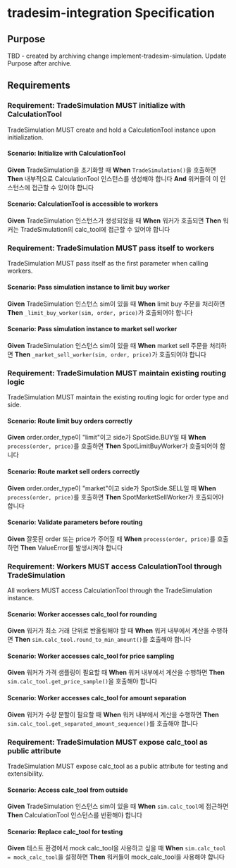 # tradesim-integration Specification

## Purpose
TBD - created by archiving change implement-tradesim-simulation. Update Purpose after archive.
## Requirements
### Requirement: TradeSimulation MUST initialize with CalculationTool

TradeSimulation MUST create and hold a CalculationTool instance upon initialization.

#### Scenario: Initialize with CalculationTool

**Given** TradeSimulation을 초기화할 때
**When** `TradeSimulation()`을 호출하면
**Then** 내부적으로 CalculationTool 인스턴스를 생성해야 합니다
**And** 워커들이 이 인스턴스에 접근할 수 있어야 합니다

#### Scenario: CalculationTool is accessible to workers

**Given** TradeSimulation 인스턴스가 생성되었을 때
**When** 워커가 호출되면
**Then** 워커는 TradeSimulation의 calc_tool에 접근할 수 있어야 합니다

### Requirement: TradeSimulation MUST pass itself to workers

TradeSimulation MUST pass itself as the first parameter when calling workers.

#### Scenario: Pass simulation instance to limit buy worker

**Given** TradeSimulation 인스턴스 sim이 있을 때
**When** limit buy 주문을 처리하면
**Then** `_limit_buy_worker(sim, order, price)`가 호출되어야 합니다

#### Scenario: Pass simulation instance to market sell worker

**Given** TradeSimulation 인스턴스 sim이 있을 때
**When** market sell 주문을 처리하면
**Then** `_market_sell_worker(sim, order, price)`가 호출되어야 합니다

### Requirement: TradeSimulation MUST maintain existing routing logic

TradeSimulation MUST maintain the existing routing logic for order type and side.

#### Scenario: Route limit buy orders correctly

**Given** order.order_type이 "limit"이고 side가 SpotSide.BUY일 때
**When** `process(order, price)`를 호출하면
**Then** SpotLimitBuyWorker가 호출되어야 합니다

#### Scenario: Route market sell orders correctly

**Given** order.order_type이 "market"이고 side가 SpotSide.SELL일 때
**When** `process(order, price)`를 호출하면
**Then** SpotMarketSellWorker가 호출되어야 합니다

#### Scenario: Validate parameters before routing

**Given** 잘못된 order 또는 price가 주어질 때
**When** `process(order, price)`를 호출하면
**Then** ValueError를 발생시켜야 합니다

### Requirement: Workers MUST access CalculationTool through TradeSimulation

All workers MUST access CalculationTool through the TradeSimulation instance.

#### Scenario: Worker accesses calc_tool for rounding

**Given** 워커가 최소 거래 단위로 반올림해야 할 때
**When** 워커 내부에서 계산을 수행하면
**Then** `sim.calc_tool.round_to_min_amount()`를 호출해야 합니다

#### Scenario: Worker accesses calc_tool for price sampling

**Given** 워커가 가격 샘플링이 필요할 때
**When** 워커 내부에서 계산을 수행하면
**Then** `sim.calc_tool.get_price_sample()`을 호출해야 합니다

#### Scenario: Worker accesses calc_tool for amount separation

**Given** 워커가 수량 분할이 필요할 때
**When** 워커 내부에서 계산을 수행하면
**Then** `sim.calc_tool.get_separated_amount_sequence()`를 호출해야 합니다

### Requirement: TradeSimulation MUST expose calc_tool as public attribute

TradeSimulation MUST expose calc_tool as a public attribute for testing and extensibility.

#### Scenario: Access calc_tool from outside

**Given** TradeSimulation 인스턴스 sim이 있을 때
**When** `sim.calc_tool`에 접근하면
**Then** CalculationTool 인스턴스를 반환해야 합니다

#### Scenario: Replace calc_tool for testing

**Given** 테스트 환경에서 mock calc_tool을 사용하고 싶을 때
**When** `sim.calc_tool = mock_calc_tool`을 설정하면
**Then** 워커들이 mock_calc_tool을 사용해야 합니다

